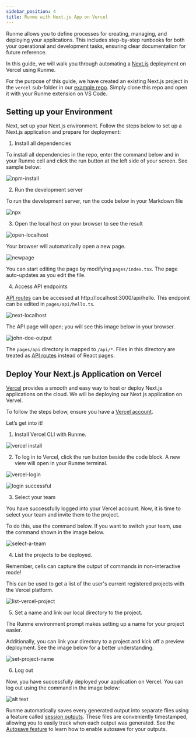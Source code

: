 ```yaml
---
sidebar_position: 4
title: Runme with Next.js App on Vercel
---
```


Runme allows you to define processes for creating, managing, and deploying your applications. This includes step-by-step runbooks for both your operational and development tasks, ensuring clear documentation for future reference.

In this guide, we will walk you through automating a [Next.js](https://nextjs.org/) deployment on Vercel using Runme.

For the purpose of this guide, we have created an existing Next.js project in the `vercel` sub-folder in our [example repo](https://runme.dev/api/runme?repository=https%3A%2F%2Fgithub.com%2Fstateful%2Fvscode-runme.git&fileToOpen=examples%2Fvercel%2FREADME.md). Simply clone this repo and open it with your Runme extension on VS Code.

## Setting up your Environment

Next, set up your Next.js environment. Follow the steps below to set up a Next.js application and prepare for deployment:

1. Install all dependencies

  To install all dependencies in the repo, enter the command below and in your Runme cell and click the run button at the left side of your screen. See sample below:

  ![npm-install](../../static/img/Integration/npm-install.png)

2. Run the development server

  To run the development server, run the code below in your Markdown file

  ![npx](../../static/img/Integration/npx.png)

3. Open the local host on your browser to see the result

  ![open-localhost](../../static/img/Integration/nextjs-localhost.png)

  Your browser will automatically open a new page.

  ![newpage](../../static/img/Integration/nextjs-browser.png)

  You can start editing the page by modifying `pages/index.tsx`. The page auto-updates as you edit the file.

4. Access API endpoints

  [API routes](https://nextjs.org/docs/api-routes/introduction) can be accessed at http://localhost:3000/api/hello. This endpoint can be edited in `pages/api/hello.ts`.

  ![next-localhost](../../static/img/Integration/next-localhost.png)

  The API page will open; you will see this image below in your browser.

  ![john-doe-output](../../static/img/Integration/johndoe.png)

  The `pages/api` directory is mapped to `/api/*`. Files in this directory are treated as [API routes](https://nextjs.org/docs/api-routes/introduction) instead of React pages.

## Deploy Your Next.js Application on Vercel

[Vercel](https://vercel.com/) provides a smooth and easy way to host or deploy Next.js applications on the cloud. We will be deploying our Next.js application on Vervel.

To follow the steps below, ensure you have a [Vercel account](https://www.google.com/url?sa=t&rct=j&q=&esrc=s&source=web&cd=&cad=rja&uact=8&ved=2ahUKEwing56Jr4CFAxVvQEEAHStnDz0QFnoECAYQAQ&url=https%3A%2F%2Fvercel.com%2Flogin&usg=AOvVaw0MibnET74ntlyFxLY7HHdH&opi=89978449).

Let’s get into it!

1. Install Vercel CLI with Runme.

  ![vercel install](../../static/img/Integration/npm-vercel.png)

2. To log in to Vercel, click the run button beside the code    block. A new view will open in your Runme terminal.

  ![vercel-login](../../static/img/Integration/vercel-login.png)

  ![login successful](../../static/img/Integration/vercel-login-prompt.jpeg)

3. Select your team

  You have successfully logged into your Vercel account. Now, it is time to select your team and invite them to the project.

  To do this, use the command below. If you want to switch your team, use the command shown in the image below.

![select-a-team](../../static/img/Integration/vercel-team.png)

4. List the projects to be deployed.

  Remember, cells can capture the output of commands in non-interactive mode!

  This can be used to get a list of the user's current registered projects with the Vercel platform.

![list-vercel-project](../../static/img/Integration/vercel-project.png)

5. Set a name and link our local directory to the project.

  The Runme environment prompt makes setting up a name for your project easier.

  Additionally, you can link your directory to a project and kick off a preview deployment. See the image below for a better understanding.

![set-project-name](../../static/img/Integration/setup-vercel-project.png)

6. Log out

  Now, you have successfully deployed your application on Vercel. You can log out using the command in the image below:

  ![alt text](../../static/img/Integration/vercel-logout.png)

Runme automatically saves every generated output into separate files using a feature called [session outputs](../configuration/auto-save#session-outputs). These files are conveniently timestamped, allowing you to easily track when each output was generated. See the [Autosave feature](../configuration/auto-save) to learn how to enable autosave for your outputs.
